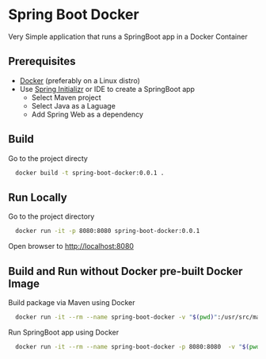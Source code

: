 
# Spring Boot Docker

Very Simple application that runs a SpringBoot app in a Docker Container


## Prerequisites

- [Docker](https://docker.com) (preferably on a Linux distro)
- Use [Spring Initializr](https://start.spring.io/) or IDE to create a SpringBoot app
  - Select Maven project
  - Select Java as a Laguage
  - Add Spring Web as a dependency

## Build

Go to the project directy

```bash
  docker build -t spring-boot-docker:0.0.1 .
```

## Run Locally

Go to the project directory

```bash
  docker run -it -p 8080:8080 spring-boot-docker:0.0.1
```

Open browser to [http://localhost:8080](http://localhost:8080)

## Build and Run without Docker pre-built Docker Image
Build package via Maven using Docker

```bash
  docker run -it --rm --name spring-boot-docker -v "$(pwd)":/usr/src/maven -w /usr/src/maven maven:3.8.5-openjdk-18-slim mvn package
```

Run SpringBoot app using Docker

```bash
  docker run -it --rm --name spring-boot-docker -p 8080:8080  -v "$(pwd)":/usr/src/maven -w /usr/src/maven maven:3.8.5-openjdk-18-slim java -jar ./target/spring-boot-docker-0.0.1-SNAPSHOT.jar
```